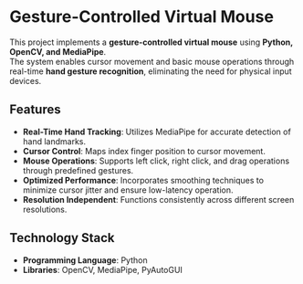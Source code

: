 # Gesture-Controlled Virtual Mouse

This project implements a **gesture-controlled virtual mouse** using **Python, OpenCV, and MediaPipe**.  
The system enables cursor movement and basic mouse operations through real-time **hand gesture recognition**, eliminating the need for physical input devices.


## Features
- **Real-Time Hand Tracking**: Utilizes MediaPipe for accurate detection of hand landmarks.
- **Cursor Control**: Maps index finger position to cursor movement.
- **Mouse Operations**: Supports left click, right click, and drag operations through predefined gestures.
- **Optimized Performance**: Incorporates smoothing techniques to minimize cursor jitter and ensure low-latency operation.
- **Resolution Independent**: Functions consistently across different screen resolutions.



## Technology Stack
- **Programming Language**: Python  
- **Libraries**: OpenCV, MediaPipe, PyAutoGUI  
